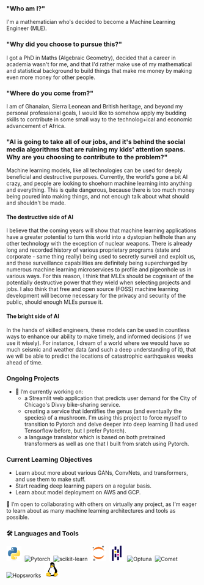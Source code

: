 ### "Who am I?"

I'm a mathematician who's decided to become a Machine Learning Engineer (MLE). 

### "Why did you choose to pursue this?" 

I got a PhD in Maths (Algebraic Geometry), decided that a career in academia wasn't for me, and that I'd rather make use of my mathematical and statistical background to build things that make me money by making even more money for other people.

### "Where do you come from?"
I am of Ghanaian, Sierra Leonean and British heritage, and beyond my personal professional goals, I would like to somehow apply my budding skills to contribute in some small way to the technolog+ical and economic advancement of Africa. 

### "AI is going to take all of our jobs, and it's behind the social media algorithms that are ruining my kids' attention spans. Why are you choosing to contribute to the problem?"
Machine learning models, like all technologies can be used for deeply beneficial and destructive purposes. Currently, the world's gone a bit AI crazy, and people are looking to shoehorn machine learning into anything and everything. This is quite dangerous, because there is too much money being poured into making things, and not enough talk about what should and shouldn't be made.

#### The destructive side of AI
I believe that the coming years will show that machine learning applications have a greater potential to turn this world into a dystopian hellhole than any other technology with the exception of nuclear weapons. There is already long and recorded history of various proprietary programs (state and corporate - same thing really) being used to secretly surveil and exploit us, and these surveillance capabilities are definitely being supercharged by numerous machine learning microservices to profile and pigeonhole us in various ways. For this reason, I think that MLEs should be cognisant of the potentially destructive power that they wield when selecting projects and jobs. I also think that free and open source (FOSS) machine learning development will become necessary for the privacy and security of the public, should enough MLEs pursue it.

#### The bright side of AI 
In the hands of skilled engineers, these models can be used in countless ways to enhance our ability to make timely, and informed decisions (if we use it wisely). For instance, I dream of a world where we weould have so much seismic and weather data (and such a deep understanding of it), that we will be able to predict the locations of catastrophic earthquakes weeks ahead of time. 


### Ongoing Projects 
- 🔭 I’m currently working on:
   -  a Streamlit web application that predicts user demand for the City of Chicago's Divvy bike-sharing service.
   -  creating a service that identifies the genus (and eventually the species) of a mushroom. I'm using this project to force myself to transition to Pytorch and delve deeper into deep learning (I had used Tensorflow before, but I prefer Pytorch). 
   -  a language translator which is based on both pretrained transformers as well as one that I built from sratch using Pytorch.

### Current Learning Objectives
- Learn about more about various GANs, ConvNets, and transformers, and use them to make stuff.
- Start reading deep learning papers on a regular basis.
- Learn about model deployment on AWS and GCP.
   
👯 I’m open to collaborating with others on virtually any project, as I'm eager to learn about as many machine learning architectures and tools as possible.



### :hammer_and_wrench: Languages and Tools
  <img src="https://github.com/devicons/devicon/blob/master/icons/python/python-original.svg" title="Python" alt="Python" width="40" height="40"/>&nbsp;
    <img src="https://upload.wikimedia.org/wikipedia/commons/1/10/PyTorch_logo_icon.svg" title="Pytorch" alt="Pytorch" width="40" height="40"/>&nbsp; 
      <img src="https://external-content.duckduckgo.com/iu/?u=https%3A%2F%2Flogosdownload.com%2Flogo%2Fscikit-learn-logo-big.png&f=1&nofb=1&ipt=dc8109c7270108f1039f351c0c19e173c3f752eb44eb1b66c3559e7a6605ed06&ipo=images" title="scikit-learn" alt="scikit-learn" width="40" height="35"/>&nbsp; 
  <img src="https://github.com/devicons/devicon/blob/master/icons/jupyter/jupyter-original.svg" title="Jupyter" alt="Jupyter" width="40" height="40"/>&nbsp;
  <img src="https://github.com/devicons/devicon/blob/master/icons/pandas/pandas-original.svg" title="Pandas" alt="Pandas" width="40" height="40"/>&nbsp;
  <img src="https://avatars.githubusercontent.com/u/57251745?s=400&v=4" title="Optuna" alt="Optuna" width="40" height="40"/>&nbsp; 
  <img src="https://www.comet.com/images/logo_comet_light.png" title="CometML" alt="Comet" width="60" height="40"/>&nbsp; 
  <img src="https://uploads-ssl.webflow.com/618ceae2a430c960c6f6b19a/61a77bd7a2e4345dc9c999ba_Hopsworks%20Icon%20Green.png" title="Hopsworks" alt="Hopsworks" width="35" height="35"/>&nbsp; 
  <img src="https://github.com/devicons/devicon/blob/master/icons/linux/linux-original.svg" title="Linux" alt="Linux" width="40" height="40"/>&nbsp;
</div>
